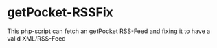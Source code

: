 # getPocket-RSSFix
This php-script can fetch an getPocket RSS-Feed and fixing it to have a valid XML/RSS-Feed
